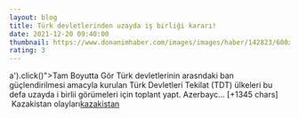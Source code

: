 ```yaml
--- 
layout: blog
title: Türk devletlerinden uzayda iş birliği kararı!
date: 2021-12-20 09:40:00
thumbnail: https://www.donanimhaber.com/images/images/haber/142823/600x338turk-devletlerinden-uzayda-is-birligi-karari.jpg
rating: 3
---
```

a').click()"&gt;Tam Boyutta Gör
Türk devletlerinin arasndaki ban güçlendirilmesi amacyla kurulan Türk Devletleri Tekilat (TDT) ülkeleri bu defa uzayda i birlii görümeleri için toplant yapt. Azerbayc… [+1345 chars]</br>&nbsp;Kazakistan olayları<a href="https://www.dental-ilan.org/">kazakistan</a>
